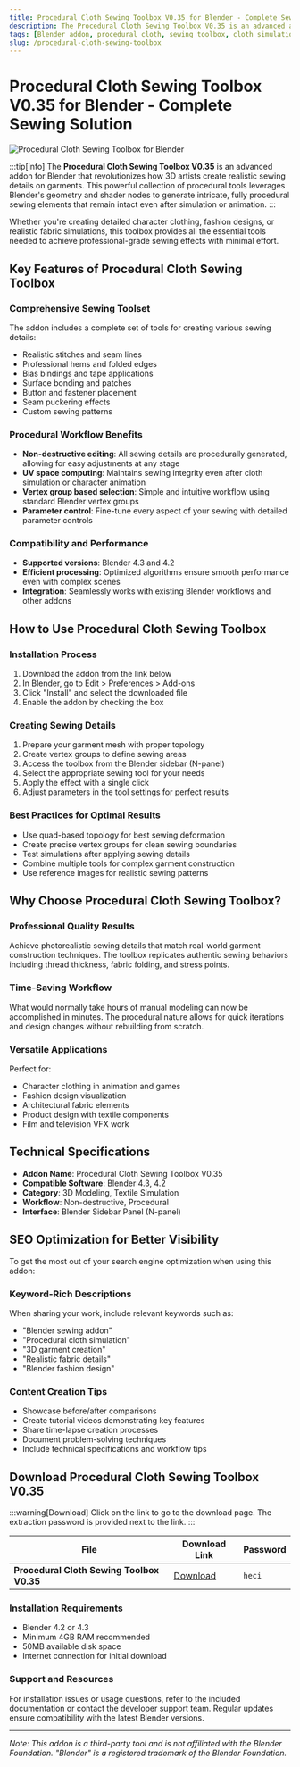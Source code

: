 ```yaml
---
title: Procedural Cloth Sewing Toolbox V0.35 for Blender - Complete Sewing Solution
description: The Procedural Cloth Sewing Toolbox V0.35 is an advanced addon for Blender that revolutionizes how 3D artists create realistic sewing details on garments. This powerful collection of procedural tools leverages Blender's geometry and shader nodes to generate intricate, fully procedural sewing elements.
tags: [Blender addon, procedural cloth, sewing toolbox, cloth simulation, 3D garment creation, fabric simulation, Blender tools]
slug: /procedural-cloth-sewing-toolbox
---
```

<!--Above is frontmatter Part-generate depend on content meet Google Seo, you need to balance automation efficiency with Google’s core ranking factors—especially E-E-A-T (Experience, Expertise, Authoritativeness, Trustworthiness), -->

<!--First Part-This is Title -->
# Procedural Cloth Sewing Toolbox V0.35 for Blender - Complete Sewing Solution

<!--Second Part-This is First Banner -->
![Procedural Cloth Sewing Toolbox for Blender](https://www.gfxcamp.com/wp-content/uploads/2025/08/Procedural-Cloth-Sewing-Toolbox.jpg)

:::tip[info]
The **Procedural Cloth Sewing Toolbox V0.35** is an advanced addon for Blender that revolutionizes how 3D artists create realistic sewing details on garments. This powerful collection of procedural tools leverages Blender's geometry and shader nodes to generate intricate, fully procedural sewing elements that remain intact even after simulation or animation.
:::

Whether you're creating detailed character clothing, fashion designs, or realistic fabric simulations, this toolbox provides all the essential tools needed to achieve professional-grade sewing effects with minimal effort.

## Key Features of Procedural Cloth Sewing Toolbox

### Comprehensive Sewing Toolset
The addon includes a complete set of tools for creating various sewing details:
- Realistic stitches and seam lines
- Professional hems and folded edges
- Bias bindings and tape applications
- Surface bonding and patches
- Button and fastener placement
- Seam puckering effects
- Custom sewing patterns

### Procedural Workflow Benefits
- **Non-destructive editing**: All sewing details are procedurally generated, allowing for easy adjustments at any stage
- **UV space computing**: Maintains sewing integrity even after cloth simulation or character animation
- **Vertex group based selection**: Simple and intuitive workflow using standard Blender vertex groups
- **Parameter control**: Fine-tune every aspect of your sewing with detailed parameter controls

### Compatibility and Performance
- **Supported versions**: Blender 4.3 and 4.2
- **Efficient processing**: Optimized algorithms ensure smooth performance even with complex scenes
- **Integration**: Seamlessly works with existing Blender workflows and other addons

## How to Use Procedural Cloth Sewing Toolbox

### Installation Process
1. Download the addon from the link below
2. In Blender, go to Edit > Preferences > Add-ons
3. Click "Install" and select the downloaded file
4. Enable the addon by checking the box

### Creating Sewing Details
1. Prepare your garment mesh with proper topology
2. Create vertex groups to define sewing areas
3. Access the toolbox from the Blender sidebar (N-panel)
4. Select the appropriate sewing tool for your needs
5. Apply the effect with a single click
6. Adjust parameters in the tool settings for perfect results

### Best Practices for Optimal Results
- Use quad-based topology for best sewing deformation
- Create precise vertex groups for clean sewing boundaries
- Test simulations after applying sewing details
- Combine multiple tools for complex garment construction
- Use reference images for realistic sewing patterns

## Why Choose Procedural Cloth Sewing Toolbox?

### Professional Quality Results
Achieve photorealistic sewing details that match real-world garment construction techniques. The toolbox replicates authentic sewing behaviors including thread thickness, fabric folding, and stress points.

### Time-Saving Workflow
What would normally take hours of manual modeling can now be accomplished in minutes. The procedural nature allows for quick iterations and design changes without rebuilding from scratch.

### Versatile Applications
Perfect for:
- Character clothing in animation and games
- Fashion design visualization
- Architectural fabric elements
- Product design with textile components
- Film and television VFX work

## Technical Specifications

- **Addon Name**: Procedural Cloth Sewing Toolbox V0.35
- **Compatible Software**: Blender 4.3, 4.2
- **Category**: 3D Modeling, Textile Simulation
- **Workflow**: Non-destructive, Procedural
- **Interface**: Blender Sidebar Panel (N-panel)

## SEO Optimization for Better Visibility

To get the most out of your search engine optimization when using this addon:

### Keyword-Rich Descriptions
When sharing your work, include relevant keywords such as:
- "Blender sewing addon"
- "Procedural cloth simulation"
- "3D garment creation"
- "Realistic fabric details"
- "Blender fashion design"

### Content Creation Tips
- Showcase before/after comparisons
- Create tutorial videos demonstrating key features
- Share time-lapse creation processes
- Document problem-solving techniques
- Include technical specifications and workflow tips

<!-- The Last Part-Download -->
## Download Procedural Cloth Sewing Toolbox V0.35

:::warning[Download]
Click on the link to go to the download page. The extraction password is provided next to the link.
:::

| File                       | Download Link                                                              | Password |
| -------------------------- | -------------------------------------------------------------------------- | -------- |
| **Procedural Cloth Sewing Toolbox V0.35** | [Download](https://pan.baidu.com/s/1TXYXYtg7RWCESOlL1LHJIA?pwd=heci) | `heci`   |

### Installation Requirements
- Blender 4.2 or 4.3
- Minimum 4GB RAM recommended
- 50MB available disk space
- Internet connection for initial download

### Support and Resources
For installation issues or usage questions, refer to the included documentation or contact the developer support team. Regular updates ensure compatibility with the latest Blender versions.

---

*Note: This addon is a third-party tool and is not affiliated with the Blender Foundation. "Blender" is a registered trademark of the Blender Foundation.*